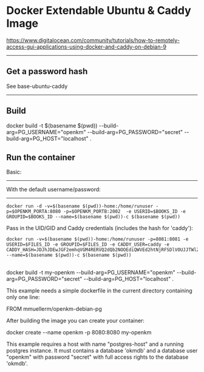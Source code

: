 # Docker Extendable Ubuntu & Caddy Image

https://www.digitalocean.com/community/tutorials/how-to-remotely-access-gui-applications-using-docker-and-caddy-on-debian-9



*********
## Get a password hash

See base-ubuntu-caddy
*********


## Build

docker build -t $(basename $(pwd)) --build-arg=PG_USERNAME="openkm" --build-arg=PG_PASSWORD="secret" --build-arg=PG_HOST="localhost" .

## Run the container

Basic:

*******
With the default username/password:
********

```
docker run -d -v=$(basename $(pwd))-home:/home/runuser -p=$OPENKM_PORTA:8080 -p=$OPENKM_PORTB:2002  -e USERID=$BOOKS_ID -e GROUPID=$BOOKS_ID --name=$(basename $(pwd))-c $(basename $(pwd))
```


Pass in the UID/GID and Caddy credentials (includes the hash for 'caddy'):

```
docker run -v=$(basename $(pwd))-home:/home/runuser -p=8081:8081 -e USERID=$FILES_ID -e GROUPID=$FILES_ID -e CADDY_USER=caddy -e CADDY_HASH=JDJhJDEwJGF2emhqVGM4RERVQ2dQb2NOOEdiQWVEd2htNjRFSDlVOUJJTWlZNmNPdmRNZnlnT1lLTTBD --name=$(basename $(pwd))-c $(basename $(pwd))
```

## 

docker build -t my-openkm --build-arg=PG_USERNAME="openkm" --build-arg=PG_PASSWORD="secret" --build-arg=PG_HOST="localhost" .

This example needs a simple dockerfile in the current directory containing only one line:

FROM mmuellerm/openkm-debian-pg

After building the image you can create your container:

docker create --name openkm -p 8080:8080 my-openkm

This example requires a host with name "postgres-host" and a running postgres instance. It must contains a database 'okmdb' and a database user "openkm" with password "secret" with full access rights to the database 'okmdb'.
